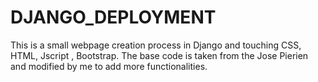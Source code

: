 # DJANGO_DEPLOYMENT

This is a small webpage creation process in Django and touching CSS, HTML, Jscript , Bootstrap.
The base code is taken from the Jose Pierien and modified by me to add more functionalities.

